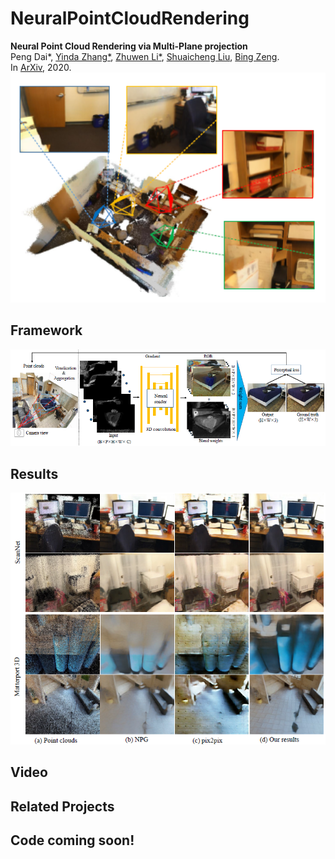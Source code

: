# NeuralPointCloudRendering

**Neural Point Cloud Rendering via Multi-Plane projection**  
Peng Dai*, [Yinda Zhang*](https://www.zhangyinda.com/), [Zhuwen Li*](https://scholar.google.com/citations?user=gIBLutQAAAAJ&hl=en), [Shuaicheng Liu](http://www.liushuaicheng.org/), [Bing Zeng](https://scholar.google.com/citations?user=s-kUGYQAAAAJ&hl=en).
<br>In [ArXiv](https://arxiv.org/abs/1912.04645.pdf), 2020.
<br>
<img src='./images/teaser.png' width=1000>

## Framework
<img src='./images/framework.png' width=1000>

## Results
<img src='./images/results.png' width=1000>

## Video

## Related Projects


## Code coming soon!
